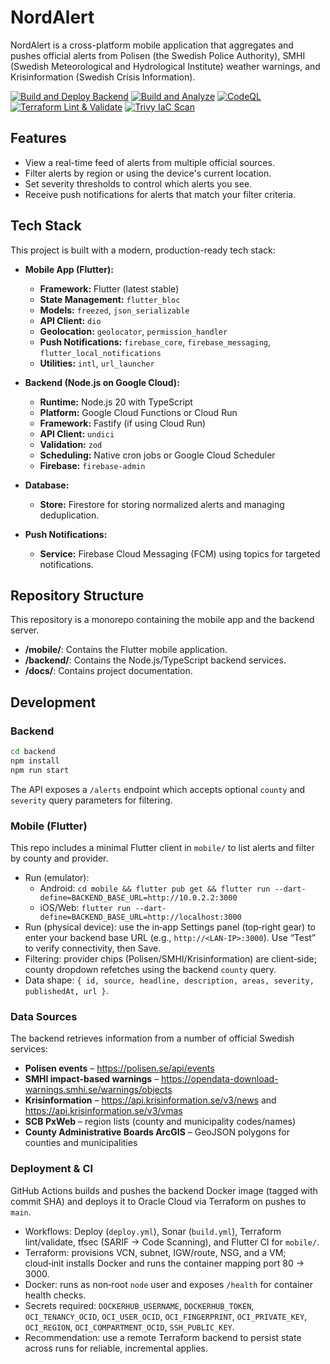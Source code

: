# NordAlert

NordAlert is a cross-platform mobile application that aggregates and pushes official alerts from Polisen (the Swedish Police Authority), SMHI (Swedish Meteorological and Hydrological Institute) weather warnings, and Krisinformation (Swedish Crisis Information).

[![Build and Deploy Backend](https://github.com/hashan-silva/nord-alert/actions/workflows/deploy.yml/badge.svg)](https://github.com/hashan-silva/nord-alert/actions/workflows/deploy.yml)
[![Build and Analyze](https://github.com/hashan-silva/nord-alert/actions/workflows/build.yml/badge.svg)](https://github.com/hashan-silva/nord-alert/actions/workflows/build.yml)
[![CodeQL](https://github.com/hashan-silva/nord-alert/actions/workflows/github-code-scanning/codeql/badge.svg)](https://github.com/hashan-silva/nord-alert/actions/workflows/github-code-scanning/codeql)
[![Terraform Lint & Validate](https://github.com/hashan-silva/nord-alert/actions/workflows/terraform-ci.yml/badge.svg)](https://github.com/hashan-silva/nord-alert/actions/workflows/terraform-ci.yml)
[![Trivy IaC Scan](https://github.com/hashan-silva/nord-alert/actions/workflows/tfsec.yml/badge.svg)](https://github.com/hashan-silva/nord-alert/actions/workflows/tfsec.yml)

## Features

- View a real-time feed of alerts from multiple official sources.
- Filter alerts by region or using the device's current location.
- Set severity thresholds to control which alerts you see.
- Receive push notifications for alerts that match your filter criteria.

## Tech Stack

This project is built with a modern, production-ready tech stack:

- **Mobile App (Flutter):**
  - **Framework:** Flutter (latest stable)
  - **State Management:** `flutter_bloc`
  - **Models:** `freezed`, `json_serializable`
  - **API Client:** `dio`
  - **Geolocation:** `geolocator`, `permission_handler`
  - **Push Notifications:** `firebase_core`, `firebase_messaging`, `flutter_local_notifications`
  - **Utilities:** `intl`, `url_launcher`

- **Backend (Node.js on Google Cloud):**
  - **Runtime:** Node.js 20 with TypeScript
  - **Platform:** Google Cloud Functions or Cloud Run
  - **Framework:** Fastify (if using Cloud Run)
  - **API Client:** `undici`
  - **Validation:** `zod`
  - **Scheduling:** Native cron jobs or Google Cloud Scheduler
  - **Firebase:** `firebase-admin`

- **Database:**
  - **Store:** Firestore for storing normalized alerts and managing deduplication.

- **Push Notifications:**
  - **Service:** Firebase Cloud Messaging (FCM) using topics for targeted notifications.

## Repository Structure

This repository is a monorepo containing the mobile app and the backend server.

- **/mobile/**: Contains the Flutter mobile application.
- **/backend/**: Contains the Node.js/TypeScript backend services.
- **/docs/**: Contains project documentation.

## Development

### Backend

```bash
cd backend
npm install
npm run start
```

The API exposes a `/alerts` endpoint which accepts optional `county` and `severity` query parameters for filtering.

### Mobile (Flutter)

This repo includes a minimal Flutter client in `mobile/` to list alerts and filter by county and provider.

- Run (emulator):
  - Android: `cd mobile && flutter pub get && flutter run --dart-define=BACKEND_BASE_URL=http://10.0.2.2:3000`
  - iOS/Web: `flutter run --dart-define=BACKEND_BASE_URL=http://localhost:3000`
- Run (physical device): use the in‑app Settings panel (top‑right gear) to enter your backend base URL (e.g., `http://<LAN-IP>:3000`). Use “Test” to verify connectivity, then Save.
- Filtering: provider chips (Polisen/SMHI/Krisinformation) are client‑side; county dropdown refetches using the backend `county` query.
- Data shape: `{ id, source, headline, description, areas, severity, publishedAt, url }`.

### Data Sources

The backend retrieves information from a number of official Swedish services:

- **Polisen events** – https://polisen.se/api/events
- **SMHI impact-based warnings** – https://opendata-download-warnings.smhi.se/warnings/objects
- **Krisinformation** – https://api.krisinformation.se/v3/news and https://api.krisinformation.se/v3/vmas
- **SCB PxWeb** – region lists (county and municipality codes/names)
- **County Administrative Boards ArcGIS** – GeoJSON polygons for counties and municipalities

### Deployment & CI

GitHub Actions builds and pushes the backend Docker image (tagged with commit SHA) and deploys it to Oracle Cloud via Terraform on pushes to `main`.

- Workflows: Deploy (`deploy.yml`), Sonar (`build.yml`), Terraform lint/validate, tfsec (SARIF → Code Scanning), and Flutter CI for `mobile/`.
- Terraform: provisions VCN, subnet, IGW/route, NSG, and a VM; cloud‑init installs Docker and runs the container mapping port 80 → 3000.
- Docker: runs as non‑root `node` user and exposes `/health` for container health checks.
- Secrets required: `DOCKERHUB_USERNAME`, `DOCKERHUB_TOKEN`, `OCI_TENANCY_OCID`, `OCI_USER_OCID`, `OCI_FINGERPRINT`, `OCI_PRIVATE_KEY`, `OCI_REGION`, `OCI_COMPARTMENT_OCID`, `SSH_PUBLIC_KEY`.
- Recommendation: use a remote Terraform backend to persist state across runs for reliable, incremental applies.
